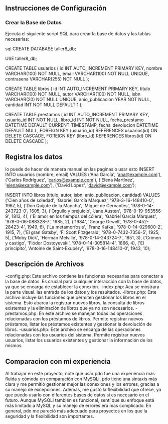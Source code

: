 ## Instrucciones de Configuración

### Crear la Base de Datos
Ejecuta el siguiente script SQL para crear la base de datos y las tablas necesarias:

sql
CREATE DATABASE taller8_db;

USE taller8_db;

CREATE TABLE usuarios (
    id INT AUTO_INCREMENT PRIMARY KEY,
    nombre VARCHAR(100) NOT NULL,
    email VARCHAR(100) NOT NULL UNIQUE,
    contrasena VARCHAR(255) NOT NULL
);

CREATE TABLE libros (
    id INT AUTO_INCREMENT PRIMARY KEY,
    titulo VARCHAR(100) NOT NULL,
    autor VARCHAR(100) NOT NULL,
    isbn VARCHAR(20) NOT NULL UNIQUE,
    anio_publicacion YEAR NOT NULL,
    cantidad INT NOT NULL DEFAULT 1
);

CREATE TABLE prestamos (
    id INT AUTO_INCREMENT PRIMARY KEY,
    usuario_id INT NOT NULL,
    libro_id INT NOT NULL,
    fecha_prestamo DATETIME DEFAULT CURRENT_TIMESTAMP,
    fecha_devolucion DATETIME DEFAULT NULL,
    FOREIGN KEY (usuario_id) REFERENCES usuarios(id) ON DELETE CASCADE,
    FOREIGN KEY (libro_id) REFERENCES libros(id) ON DELETE CASCADE
);

## Registra los datos
lo puede de hacer de manera manual en las paginas o usar esto 
INSERT INTO usuarios (nombre, email) VALUES
('Ana García', 'ana@example.com'),
('Carlos Rodríguez', 'carlos@example.com'),
('Elena Martínez', 'elena@example.com'),
('David López', 'david@example.com');

INSERT INTO libros (titulo, autor, isbn, anio_publicacion, cantidad) VALUES
('Cien años de soledad', 'Gabriel García Márquez', '978-3-16-148410-0', 1967, 5),
('Don Quijote de la Mancha', 'Miguel de Cervantes', '978-0-14-243723-0', 1605, 3),
('Orgullo y prejuicio', 'Jane Austen', '978-0-19-953556-9', 1813, 4),
('El amor en los tiempos del cólera', 'Gabriel García Márquez', '978-0-06-088328-7', 1985, 2),
('1984', 'George Orwell', '978-0-452-28423-4', 1949, 6),
('La metamorfosis', 'Franz Kafka', '978-0-14-029600-2', 1915, 7),
('El gran Gatsby', 'F. Scott Fitzgerald', '978-0-7432-7356-5', 1925, 5),
('Moby Dick', 'Herman Melville', '978-0-14-243724-7', 1851, 3),
('Crimen y castigo', 'Fiódor Dostoyevski', '978-0-14-305814-4', 1866, 4),
('El principito', 'Antoine de Saint-Exupéry', '978-3-16-148410-0', 1943, 10);


## Descripción de Archivos
-config.php: Este archivo contiene las funciones necesarias para conectar a la base de datos. Es crucial para cualquier interacción con la base de datos, ya que se encarga de establecer la conexión.
-index.php: Aca se mostrara la parte visual. las entrada de los datos y los resultados.
-libros.php: Este archivo incluye las funciones que permiten gestionar los libros en el sistema. Esto abarca la registrar nuevos libros, la consulta de libros existentes y la eliminación de libros que ya no son necesarios.
-prestamos.php: En este archivo se manejan todas las operaciones relacionadas con los préstamos de libros. Permite registrar nuevos préstamos, listar los préstamos existentes y gestionar la devolución de libros.
-usuarios.php: Este archivo se encarga de las operaciones relacionadas con los usuarios del sistema. Permite registrar nuevos usuarios, listar los usuarios existentes y gestionar la información de los mismos.

## Comparacion con mi experiencia 
Al trabajar en este proyecto, noté que usar pdo fue una experiencia más fluida y cómoda en comparación con MySQLi. pdo tiene una sintaxis más clara y me permitió gestionar mejor las conexiones y los errores, gracias a su manejo de excepciones. Además, me gustó la flexibilidad que ofrece, ya que puedo usarlo con diferentes bases de datos si es necesario en el futuro. Aunque MySQLi también es funcional, sentí que su enfoque está más limitado a MySQL y su manejo de errores era mas complicado. 
En general, pdo me pareció más adecuado para proyectos en los que la seguridad y la flexibilidad son importantes.
